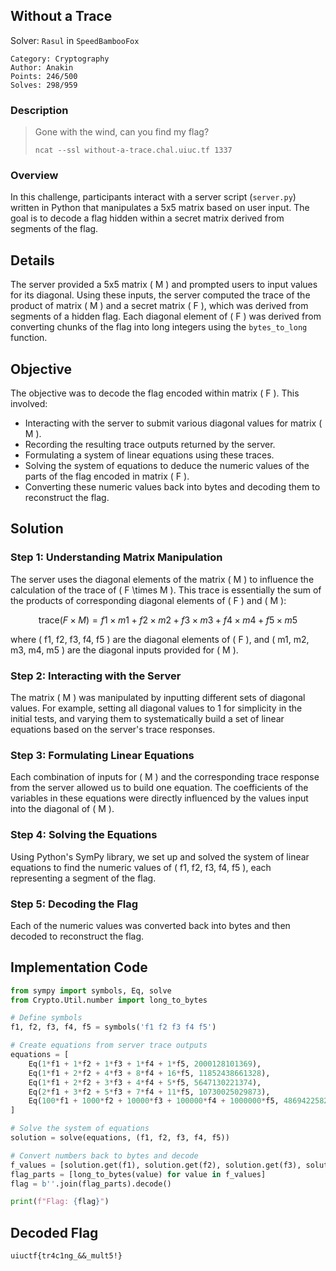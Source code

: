 ## Without a Trace

Solver: `Rasul` in `SpeedBambooFox`

```
Category: Cryptography
Author: Anakin
Points: 246/500
Solves: 298/959
```

### Description

> Gone with the wind, can you find my flag?
> 
> `ncat --ssl without-a-trace.chal.uiuc.tf 1337`


### Overview
In this challenge, participants interact with a server script (`server.py`) written in Python that manipulates a 5x5 matrix based on user input. The goal is to decode a flag hidden within a secret matrix derived from segments of the flag.

## Details

The server provided a 5x5 matrix \( M \) and prompted users to input values for its diagonal. Using these inputs, the server computed the trace of the product of matrix \( M \) and a secret matrix \( F \), which was derived from segments of a hidden flag. Each diagonal element of \( F \) was derived from converting chunks of the flag into long integers using the `bytes_to_long` function.

## Objective

The objective was to decode the flag encoded within matrix \( F \). This involved:
- Interacting with the server to submit various diagonal values for matrix \( M \).
- Recording the resulting trace outputs returned by the server.
- Formulating a system of linear equations using these traces.
- Solving the system of equations to deduce the numeric values of the parts of the flag encoded in matrix \( F \).
- Converting these numeric values back into bytes and decoding them to reconstruct the flag.

## Solution
### Step 1: Understanding Matrix Manipulation

The server uses the diagonal elements of the matrix \( M \) to influence the calculation of the trace of \( F \times M \). This trace is essentially the sum of the products of corresponding diagonal elements of \( F \) and \( M \):

$$ \text{trace}(F \times M) = f1 \times m1 + f2 \times m2 + f3 \times m3 + f4 \times m4 + f5 \times m5 $$

where \( f1, f2, f3, f4, f5 \) are the diagonal elements of \( F \), and \( m1, m2, m3, m4, m5 \) are the diagonal inputs provided for \( M \).

### Step 2: Interacting with the Server

The matrix \( M \) was manipulated by inputting different sets of diagonal values. For example, setting all diagonal values to 1 for simplicity in the initial tests, and varying them to systematically build a set of linear equations based on the server's trace responses.

### Step 3: Formulating Linear Equations

Each combination of inputs for \( M \) and the corresponding trace response from the server allowed us to build one equation. The coefficients of the variables in these equations were directly influenced by the values input into the diagonal of \( M \).

### Step 4: Solving the Equations

Using Python's SymPy library, we set up and solved the system of linear equations to find the numeric values of \( f1, f2, f3, f4, f5 \), each representing a segment of the flag.

### Step 5: Decoding the Flag

Each of the numeric values was converted back into bytes and then decoded to reconstruct the flag.


## Implementation Code

```python
from sympy import symbols, Eq, solve
from Crypto.Util.number import long_to_bytes

# Define symbols
f1, f2, f3, f4, f5 = symbols('f1 f2 f3 f4 f5')

# Create equations from server trace outputs
equations = [
    Eq(1*f1 + 1*f2 + 1*f3 + 1*f4 + 1*f5, 2000128101369),
    Eq(1*f1 + 2*f2 + 4*f3 + 8*f4 + 16*f5, 11852438661328),
    Eq(1*f1 + 2*f2 + 3*f3 + 4*f4 + 5*f5, 5647130221374),
    Eq(2*f1 + 3*f2 + 5*f3 + 7*f4 + 11*f5, 10730025029873),
    Eq(100*f1 + 1000*f2 + 10000*f3 + 100000*f4 + 1000000*f5, 486942258298430400)
]

# Solve the system of equations
solution = solve(equations, (f1, f2, f3, f4, f5))

# Convert numbers back to bytes and decode
f_values = [solution.get(f1), solution.get(f2), solution.get(f3), solution.get(f4), solution.get(f5)]
flag_parts = [long_to_bytes(value) for value in f_values]
flag = b''.join(flag_parts).decode()

print(f"Flag: {flag}")
```

## Decoded Flag
`uiuctf{tr4c1ng_&&_mult5!}`
